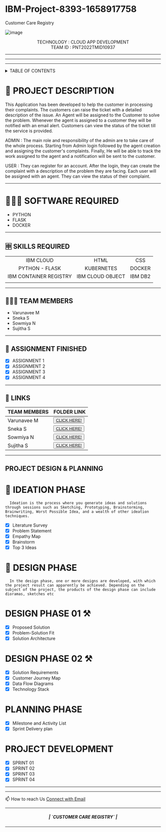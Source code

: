 # IBM-Project-8393-1658917758
Customer Care Registry







<!-- PROJECT LOGO -->
![image](https://user-images.githubusercontent.com/77910582/202617210-43d2ba3f-db1c-41ad-a5a4-08e590ea1622.png)



  

  <p align="center">
    TECHNOLOGY : CLOUD APP DEVELOPMENT <br />
    TEAM ID    : PNT2022TMID10937 <br />
    
  </p>
</p>
<hr>
</div>
<hr>


<hr>

<!-- TABLE OF CONTENTS -->
<details>
  <summary>TABLE OF CONTENTS</summary>
  <ol>
    <li>
      <a href="#-project-description">PROJECT DESCRIPTION</a>
    </li>
    <li>
      <a href="#-software-required">SOFTWARE REQUIRED</a>
    </li>
    <li><a href="#-skills-required">SKILLS REQUIRED</a></li>
    <li><a href="#-TEAM-MEMBERS">TEAM MEMBERS</a></li>
    <li><a href="#-ASSIGNMENT-FINISHED">ASSIGNMENT FINISHED</a></li>
     <ul>
        <li><a href="#-LINKS">LINKS</a></li>
        </ul>
    <li><a href="#-PROJECT-DESIGN-&-PLANNING">PROJECT DESIGN & PLANNING</a></li>
     <ul>
        <li><a href="#-IDEATION-PHASE">IDEATION PHASE</a></li>
           <ul>
              <li><a href="https://github.com/IBM-EPBL/IBM-Project-8393-1658917758/blob/main/Project%20Design%20%26%20Planning/Ideation%20Phase/PNT2022TMID10937-Literatue%20Survey.pdf">LITERATURE SURVEY</a></li>
              <li><a href="https://github.com/IBM-EPBL/IBM-Project-8393-1658917758/blob/main/Project%20Design%20%26%20Planning/Ideation%20Phase/PNT2022TMID10937-Problem%20Statement%20Customer%20Care%20Registry.pdf">PROBLEM STATEMENT</a></li>
              <li><a href="https://github.com/IBM-EPBL/IBM-Project-8393-1658917758/blob/main/Project%20Design%20%26%20Planning/Ideation%20Phase/PNT2022TMID10937-Empathy%20map.pdf">EMPATHY MAP</a></li>
              <li><a href="https://github.com/IBM-EPBL/IBM-Project-8393-1658917758/blob/main/Project%20Design%20%26%20Planning/Ideation%20Phase/PNT2022TMID10937-Ideation.pdf">BRAINSTORM</a></li>
              
          </ul>
        <li><a href="#-DESIGN-PHASE-PHASE">DESIGN PHASE</a></li>
        <ul>
        <li><a href="#-DESIGN-PHASE-01">DESIGN PHASE 01</a></li>
           <ul>
        <li><a href="https://github.com/IBM-EPBL/IBM-Project-8393-1658917758/blob/main/Project%20Design%20%26%20Planning/Project%20Design%20Phase%20I/PNT2022TMID10937-Architecture.pdf">ARCHITECTURE</a></li>
        </ul>
             <ul>
        <li><a href="https://github.com/IBM-EPBL/IBM-Project-8393-1658917758/blob/main/Project%20Design%20%26%20Planning/Project%20Design%20Phase%20I/PNT2022TMID10937-ProblemSolutionFit.pdf">PROBLEM SOLUTION FIT</a></li>
        </ul>
             <ul>
        <li><a href="https://github.com/IBM-EPBL/IBM-Project-8393-1658917758/tree/main/Project%20Design%20%26%20Planning/Project%20Design%20Phase%20II">PROPOSED SOLUTION</a></li>
        </ul>
        <li><a href="#design-phase-02">DESIGN PHASE 02</a></li>
           <ul>
        <li><a href="https://github.com/IBM-EPBL/IBM-Project-8393-1658917758/blob/main/Project%20Design%20%26%20Planning/Project%20Design%20Phase%20II/PNT2022TMID10937-Customer%20Journey%20Map.pdf">CUSTOMER JOURNEY</a></li>
           <ul>
              <ul>
        <li><a href="https://github.com/IBM-EPBL/IBM-Project-8393-1658917758/blob/main/Project%20Design%20%26%20Planning/Project%20Design%20Phase%20II/PNT2022TMID10937-Dataflowdiagram.pdf">DATA FLOW DIAGRAM</a></li>
           <ul>
              <ul>
        <li><a href="https://github.com/IBM-EPBL/IBM-Project-8393-1658917758/blob/main/Project%20Design%20%26%20Planning/Project%20Design%20Phase%20II/PNT2022TMID10937-Technology%20Architecture.pdf">SOLUTION REQUIREMENTS</a></li>
           <ul>
              <ul>
        <li><a href="https://github.com/IBM-EPBL/IBM-Project-8393-1658917758/blob/main/Project%20Design%20%26%20Planning/Project%20Design%20Phase%20II/PNT2022TMID10937-Technology%20Architecture.pdf">TECHNOLOGY STACK</a></li>
           <ul>
        </ul>
        </ul>
        <li><a href="#-PLANNING-PHASE">PLANNING PHASE</a></li>
      
  </ol>
</details>

<!-- Description -->

# 📝 PROJECT DESCRIPTION

This Application has been developed to help the customer in processing their complaints.  The customers can raise the ticket with a detailed description of the issue.  An Agent will be assigned to the Customer to solve the problem.  Whenever the agent is assigned to a customer they will be notified with an email alert.  Customers can view the status of the ticket till the service is provided.

 ADMIN :
 The main role and responsibility of the admin are to take care of the whole process.  Starting from Admin login followed by the agent creation and assigning the customer's complaints.  Finally, He will be able to track the work assigned to the agent and a notification will be sent to the customer.

 USER :
 They can register for an account.  After the login, they can create the complaint with a description of the problem they are facing.  Each user will be assigned with an agent.  They can view the status of their complaint.
<hr>

# 👨🏻‍💻 SOFTWARE REQUIRED <br />
- PYTHON<br />
- FLASK<br />
- DOCKER<br />

<hr>

## 🈸 SKILLS REQUIRED
|    |   |   |
| :---:         |     :---:      |          :---: | 
| IBM CLOUD   | HTML     | CSS    | JAVASCRIPT | 
| PYTHON - FLASK    | KUBERNETES      | DOCKER    |
| IBM CONTAINER REGISTRY | IBM CLOUD OBJECT | IBM DB2 |
| | | |


<hr>

## 🧑🏻‍🦰 TEAM MEMBERS
- Varunavee M
- Sneka S
- Sowmiya N
- Sujitha S

<hr>

## 📒 ASSIGNMENT FINISHED
- [x] ASSIGNMENT 1
- [x] ASSIGNMENT 2
- [x] ASSIGNMENT 3 
- [x] ASSIGNMENT 4
<hr>

## 🔗 LINKS

| TEAM MEMBERS | FOLDER LINK    |
| ------------- | ------------- |
| Varunavee M  | <button> <a href="https://github.com/IBM-EPBL/IBM-Project-8393-1658917758/tree/main/Assignment/Team%20Lead">CLICK HERE!  </a></button>                 
| Sneka S | <button> <a href="https://github.com/IBM-EPBL/IBM-Project-8393-1658917758/tree/main/Assignment/Team%20Member%201">CLICK HERE!  </a> </button> |
| Sowmiya N     | <button><a href="https://github.com/IBM-EPBL/IBM-Project-8393-1658917758/tree/main/Assignment/Team%20Member%201/Assignment_3">CLICK HERE!  </a> </button> |
| Sujitha S  | <button><a href="https://github.com/IBM-EPBL/IBM-Project-8393-1658917758/tree/main/Assignment/Team%20Member%203">CLICK HERE!  </a> </button> |

<hr>

## PROJECT DESIGN & PLANNING
# 🧩 IDEATION PHASE

      Ideation is the process where you generate ideas and solutions through sessions such as Sketching, Prototyping, Brainstorming, Brainwriting, Worst Possible Idea, and a wealth of other ideation techniques.
- [x] Literature Survey
- [x] Problem Statement
- [x] Empathy Map
- [x] Brainstorm
- [x] Top 3 Ideas

# 📝 DESIGN PHASE 
      In the design phase, one or more designs are developed, with which the project result can apparently be achieved. Depending on the subject of the project, the products of the design phase can include dioramas, sketches etc

# DESIGN PHASE 01 ⚒️
- [x] Proposed Solution
- [x] Problem-Solution Fit
- [x] Solution Architecture

# DESIGN PHASE 02 ⚒️
- [x] Solution Requirements
- [x] Customer Journey Map
- [x] Data Flow Diagrams
- [x] Technology Stack

# PLANNING PHASE
- [x] Milestone and Activity List
- [x] Sprint Delivery plan

# PROJECT DEVELOPMENT 
- [x] SPRINT 01
- [x] SPRINT 02
- [x] SPRINT 03
- [x] SPRINT 04

<hr>


<hr>
📫 How to reach Us <a href = "mailto:varunavee2002@gmail.com">Connect with Email</a>

<hr>
<div align="center">
 <h5> | `CUSTOMER CARE REGISTRY` |</h5>

<hr>
                   














